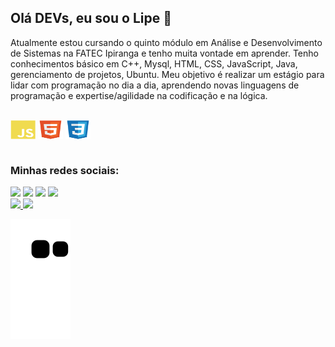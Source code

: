 ## Olá DEVs, eu sou o Lipe :star_struck:

Atualmente estou cursando o quinto módulo em Análise e Desenvolvimento de Sistemas na FATEC Ipiranga e tenho muita vontade em aprender. Tenho conhecimentos básico em C++, Mysql, HTML, CSS, JavaScript, Java, gerenciamento de projetos, Ubuntu. Meu objetivo é realizar um estágio para lidar com programação no dia a dia, aprendendo novas linguagens de programação e expertise/agilidade na codificação e na lógica. 

<div style="display: inline_block"><br>
  <img align="center" alt="Js" height="30" width="40" src="https://raw.githubusercontent.com/devicons/devicon/master/icons/javascript/javascript-plain.svg">
  <img align="center" alt="HTML" height="30" width="40" src="https://raw.githubusercontent.com/devicons/devicon/master/icons/html5/html5-original.svg">
  <img align="center" alt="CSS" height="30" width="40" src="https://raw.githubusercontent.com/devicons/devicon/master/icons/css3/css3-original.svg">
</div>
 
 <br>
 
  ### Minhas redes sociais: 
 
<div> 
  <a href="https://www.instagram.com/phillipe_zampini/" target="_blank"><img src="https://img.shields.io/badge/-Instagram-%23E4405F?style=for-the-badge&logo=instagram&logoColor=white" target="_blank"></a>
 <a href="https://discord.com/channels/Lipe07#3228" target="_blank"><img src="https://img.shields.io/badge/Discord-7289DA?style=for-the-badge&logo=discord&logoColor=white" target="_blank"></a> 
  <a href="https://www.youtube.com/channel/UC4BPT1luhmGYzYubTW8Zjgg" target="_blank"><img src="https://img.shields.io/badge/YouTube-FF0000?style=for-the-badge&logo=youtube&logoColor=white" target="_blank"></a>
 <a href="https://www.linkedin.com/in/phillipe-zampini-siqueira-caldeira/?original_referer=https%3A%2F%2Fwww%2Elinkedin%2Ecom%2F&originalSubdomain=br" target="_blank"><img src="https://img.shields.io/badge/-LinkedIn-%230077B5?style=for-the-badge&logo=linkedin&logoColor=white" target="_blank"></a>
 
</div>

<div>
   <a href="https://github.com/Lipe078">
   <img height="180em" src="https://github-readme-stats.vercel.app/api?username=Lipe078&show_icons=true&theme=dracula&include_all_commits=true&count_private=true"/>
   <img height="180em" src="https://github-readme-stats.vercel.app/api/top-langs/?username=Lipe078&layout=compact&langs_count=6&theme=dracula"/>

</div> 
 
 
 
  ![Snake animation](https://github.com/Lipe078/Lipe078/blob/output/github-contribution-grid-snake.svg)

</div>
